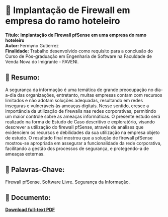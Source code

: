 # :notebook_with_decorative_cover: Implantação de Firewall em empresa do ramo hoteleiro 

**Título:** **Implantação de Firewall pfSense em uma empresa do ramo hoteleiro**   
**Autor:** Fermyno Gutierrez  
**Finalidade:** Trabalho desenvolvido como requisito para a conclusão do Curso de Pós-graduação em Engenharia de Software na Faculdade de Venda Nova do Imigrante - FAVENI.  

## :page_facing_up: Resumo:

A segurança da informação é uma temática de grande preocupação no dia-a-dia das organizações, entretanto, muitas empresas contam com recursos limitados e não adotam soluções adequadas, resultando em redes inseguras e vulneráveis às ameaças digitais. Nesse sentido, cresce a importância da utilização de firewalls nas redes corporativas, permitindo um maior controle sobre as ameaças informáticas. O presente estudo será realizado na forma de Estudo de Caso descritivo e exploratório, visando descrever a utilização do firewall pfSense, através de análises que evidenciem os recursos e debilidades da sua utilização na empresa objeto de estudo. O resultado final mostrou que a solução de firewall pfSense mostrou-se apropriada em assegurar a funcionalidade da rede corporativa, facilitando a gestão dos processos de segurança, e protegendo-a de ameaças externas.

## :bookmark: Palavras-Chave:

Firewall pfSense. Software Livre. Segurança da Informação.  

## :file_folder: Documento:

[**Download full-text PDF**](https://github.com/fermyno/scientific-research-papers/blob/main/estudo-de-caso-implantacao-de-firewall/estudo-de-caso-implantacao-de-firewall-em-empresa-do-ramo-hoteleiro.pdf)  

